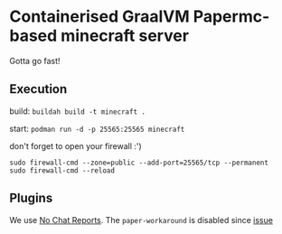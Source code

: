 # Containerised GraalVM Papermc-based minecraft server
Gotta go fast!

## Execution
build:
`buildah build -t minecraft .`

start:
`podman run -d -p 25565:25565 minecraft`

don't forget to open your firewall :')
```
sudo firewall-cmd --zone=public --add-port=25565/tcp --permanent
sudo firewall-cmd --reload
```

## Plugins
We use [No Chat Reports](https://www.spigotmc.org/resources/no-chat-reports.102990/).
The `paper-workaround` is disabled since [issue](https://github.com/teakivy/NoChatReports/issues/6)

